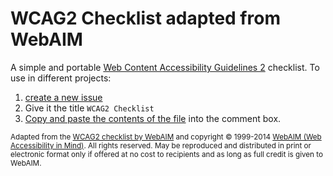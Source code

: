 # WCAG2 Checklist adapted from WebAIM

A simple and portable [Web Content Accessibility Guidelines 2](https://www.w3.org/TR/WCAG20/) checklist. To use in different projects: 

1. [create a new issue](https://help.github.com/articles/creating-an-issue/)
2. Give it the title `WCAG2 Checklist`
3. [Copy and paste the contents of the file](https://raw.githubusercontent.com/growdigital/checklist-wcag2/master/wcag2-checklist.md) into the comment box.

<small>Adapted from the [WCAG2 checklist by WebAIM](http://webaim.org/standards/wcag/checklist) and copyright © 1999-2014 [WebAIM (Web Accessibility in Mind)](http://webaim.org/). All rights reserved. May be reproduced and distributed in print or electronic format only if offered at no cost to recipients and as long as full credit is given to WebAIM.</small>
